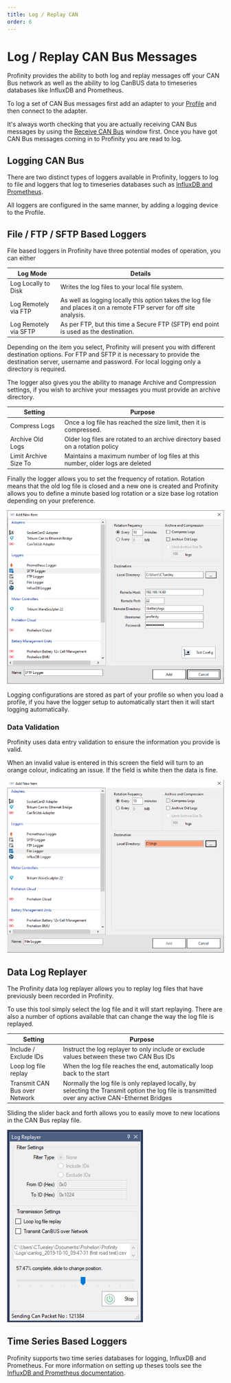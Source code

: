```yaml
---
title: Log / Replay CAN
order: 6
---
```


# Log / Replay CAN Bus Messages

Profinity provides the ability to both log and replay messages off your CAN Bus network as well as the ability to log CanBUS data to timeseries databases like InfluxDB and Prometheus.  

To log a set of CAN Bus messages first add an adapter to your [Profile](10_Profiles.md) and then connect to the adapter.  

It's always worth checking that you are actually receiving CAN Bus messages by using the [Receive CAN Bus](30_Send_Receive_CAN_Bus_Messages.md) window first.  Once you have got CAN Bus messages coming in to Profinity you are read to log.

## Logging CAN Bus

There are two distinct types of loggers available in Profinity, loggers to log to file and loggers that log to timeseries databases such as [InfluxDB and Prometheus](45_InfluxDB_Prometheus_Integration.md).

All loggers are configured in the same manner, by adding a logging device to the Profile.

## File / FTP / SFTP Based Loggers

File based loggers in Profinity have three potential modes of operation, you can either

| Log Mode              | Details                                                                             |
| --------------------- | ----------------------------------------------------------------------------------- |
| Log Locally to Disk   | Writes the log files to your local file system.                                     |
| Log Remotely via FTP  | As well as logging locally this option takes the log file and places it on a remote FTP server for off site analysis.        |
| Log Remotely via SFTP | As per FTP, but this time a Secure FTP (SFTP) end point is used as the destination. | 

Depending on the item you select, Profinity will present you with different destination options.  For FTP and SFTP it is necessary to provide the destination server, username and password.  For local logging only a directory is required.

The logger also gives you the ability to manage Archive and Compression settings, if you wish to archive your messages you must provide an archive directory.

| Setting               | Purpose                                           |
| --------------------- | ------------------------------------------------- |
| Compress Logs         | Once a log file has reached the size limit, then it is compressed.
| Archive Old Logs      | Older log files are rotated to an archive directory based on a rotation policy |
| Limit Archive Size To | Maintains a maximum number of log files at this number, older logs are deleted |

Finally the logger allows you to set the frequency of rotation.  Rotation means that the old log file is closed and a new one is created and Profinity allows you to define a minute based log rotation or a size base log rotation depending on your preference.

![Data Logger](images/data_logger.png)

Logging configurations are stored as part of your profile so when you load a profile, if you have the logger setup to automatically start then it will start logging automatically.

### Data Validation

Profinity uses data entry validation to ensure the information you provide is valid.  

When an invalid value is entered in this screen the field will turn to an orange colour, indicating an issue.  If the field is white then the data is fine.

![Data Logger Error](images/data_logger_error.png)

## Data Log Replayer

The Profinity data log replayer allows you to replay log files that have previously been recorded in Profinity.

To use this tool simply select the log file and it will start replaying.  There are also a number of options available that can change the way the log file is replayed.

| Setting               | Purpose                                                                                   |
| --------------------- | ----------------------------------------------------------------------------------------- |
| Include / Exclude IDs | Instruct the log replayer to only include or exclude values between these two CAN Bus IDs |
| Loop log file replay  | When the log file reaches the end, automatically loop back to the start                   |
| Transmit CAN Bus over Network | Normally the log file is only replayed locally, by selecting the Transmit option the log file is transmitted over any active CAN-Ethernet Bridges |

Sliding the slider back and forth allows you to easily move to new locations in the CAN Bus replay file.

![Data Log Replayer](images/log_replayer.png)

## Time Series Based Loggers

Profinity supports two time series databases for logging, InfluxDB and Prometheus.  For more information on setting up theses tools see the [InfluxDB and Prometheus documentation](45_InfluxDB_Prometheus_Integration.md).